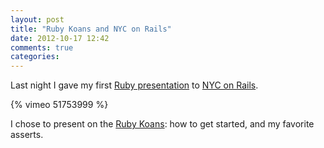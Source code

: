 ```yaml
---
layout: post
title: "Ruby Koans and NYC on Rails"
date: 2012-10-17 12:42
comments: true
categories: 
---
```

Last night I gave my first [Ruby presentation](http://vimeo.com/51753999) to [NYC on Rails](http://www.meetup.com/nyc-on-rails/).  

{% vimeo 51753999 %}

I chose to present on the [Ruby Koans](http://cjbrock.github.com/blog/2012/10/10/5-easy-steps-to-getting-started-with-ruby-koans/): how to get started, and my favorite asserts. 

<script async class="speakerdeck-embed" data-id="507dea38d1e0a4000200cc41" data-ratio="1.2945638432364097" src="//speakerdeck.com/assets/embed.js"></script>